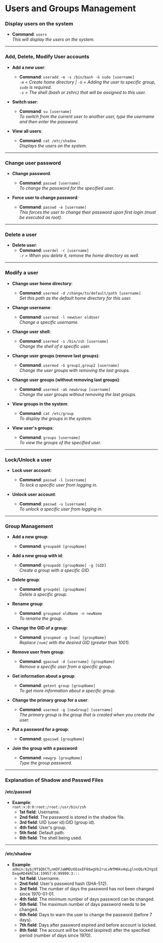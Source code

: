 # Users and Groups Management

### Display users on the system
- **Command**: `users`  
  *This will display the users on the system.*

---

### Add, Delete, Modify User accounts

- **Add a new user**:  
  - **Command**: `useradd -m -s /bin/bash -G sudo [username]`  
    *`-m` = Create home directory | `-G` = Adding the user to specific group, `sudo` is required.*  
    *`-s` = The shell (bash or zshrc) that will be assigned to this user.*

- **Switch user**:  
  - **Command**: `su [username]`  
    *To switch from the current user to another user, type the username and then enter the password.*

- **View all users**:  
  - **Command**: `cat /etc/shadow`  
    *Displays the users on the system.*

---

### Change user password
- **Change password**:  
  - **Command**: `passwd [username]`  
    *To change the password for the specified user.*

- **Force user to change password**:  
  - **Command**: `passwd -e [username]`  
    *This forces the user to change their password upon first login (must be executed as root).*

---

### Delete a user
- **Delete user**:  
  - **Command**: `userdel -r [username]`  
    *`-r` = When you delete it, remove the home directory as well.*

---

### Modify a user
- **Change user home directory**:  
  - **Command**: `usermod -d /change/to/default/path [username]`  
    *Set this path as the default home directory for this user.*

- **Change username**:  
  - **Command**: `usermod -l newUser oldUser`  
    *Change a specific username.*

- **Change user shell**:  
  - **Command**: `usermod -s /bin/zsh [username]`  
    *Change the shell of a specific user.*

- **Change user groups (remove last groups)**:  
  - **Command**: `usermod -G group1,group2 [username]`  
    *Change the user groups with removing the last groups.*

- **Change user groups (without removing last groups)**:  
  - **Command**: `usermod -aG newGroup [username]`  
    *Change the user groups without removing the last groups.*

- **View groups in the system**:  
  - **Command**: `cat /etc/group`  
    *To display the groups in the system.*

- **View user's groups**:  
  - **Command**: `groups [username]`  
    *To view the groups of the specified user.*

---

### Lock/Unlock a user
- **Lock user account**:  
  - **Command**: `passwd -l [username]`  
    *To lock a specific user from logging in.*

- **Unlock user account**:  
  - **Command**: `passwd -u [username]`  
    *To unlock a specific user from logging in.*

---

### Group Management
- **Add a new group**:  
  - **Command**: `groupadd [groupName]`

- **Add a new group with id**:  
  - **Command**: `groupadd [groupName] -g [GID]`  
    *Create a group with a specific GID.*

- **Delete group**:  
  - **Command**: `groupdel [groupName]`  
    *Delete a specific group.*

- **Rename group**:  
  - **Command**: `groupmod oldName -n newName`  
    *To rename the group.*

- **Change the GID of a group**:  
  - **Command**: `groupmod -g [num] [groupName]`  
    *Replace `[num]` with the desired GID (greater than 1001).*

- **Remove user from group**:  
  - **Command**: `gpasswd -d [username] [groupName]`  
    *Remove a specific user from a specific group.*

- **Get information about a group**:  
  - **Command**: `getent group [groupName]`  
    *To get more information about a specific group.*

- **Change the primary group for a user**:  
  - **Command**: `usermod -g [newGroup] [username]`  
    *The primary group is the group that is created when you create the user.*

- **Put a password for a group**:  
  - **Command**: `gpasswd [groupName]`

- **Join the group with a password**:  
  - **Command**: `newgrp [groupName]`  
    *Type the group password.*

---

### Explanation of Shadow and Passwd Files

#### /etc/passwd
- **Example**:  
  `root:x:0:0:root:/root:/usr/bin/zsh`
  - **1st field**: Username.
  - **2nd field**: The password is stored in the shadow file.
  - **3rd field**: UID (user id):GID (group id).
  - **4th field**: User's group.
  - **5th field**: Default path.
  - **6th field**: The shell being used.

---

#### /etc/shadow
- **Example**:  
  `admin:$y$j9T$QbCTLnmDFJaWMDz6EaxEF0$wgVb2ruLvNfM0kvAqLglnnQb/K2VgzEDxqeRD4kRCS4:19957:0:99999:3:::`
  - **1st field**: Username.
  - **2nd field**: User's password hash (SHA-512).
  - **3rd field**: The number of days the password has not been changed since 1970-01-01.
  - **4th field**: The minimum number of days password can be changed.
  - **5th field**: The maximum number of days password needs to be changed.
  - **6th field**: Days to warn the user to change the password (before 7 days).
  - **7th field**: Days after password expired and before account is locked.
  - **8th field**: The account will be locked (expired) after the specified period (number of days since 1970).
